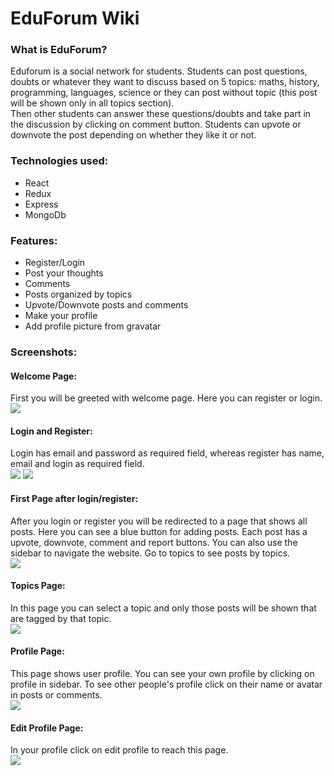 # EduForum Wiki

### What is EduForum?
Eduforum is a social network for students. Students can post questions, doubts or whatever they want to discuss based on 5 topics: maths, history, programming,
languages, science or they can post without topic (this post will be shown only
in all topics section).\
Then other students can answer these questions/doubts and take part in the discussion by clicking on comment button. Students can upvote or downvote the post depending on whether they like it or not.

### Technologies used:
- React
- Redux
- Express
- MongoDb

### Features:
- Register/Login
- Post your thoughts
- Comments
- Posts organized by topics
- Upvote/Downvote posts and comments
- Make your profile
- Add profile picture from gravatar

### Screenshots:
#### Welcome Page:
First you will be greeted with welcome page. Here you can register or login.\
![][1]

#### Login and Register:
Login has email and password as required field, whereas register has name, email
and login as required field.\
![][2]
![][3]

#### First Page after login/register:
After you login or register you will be redirected to a page that shows all posts.
Here you can see a blue button for adding posts. Each post has a upvote, downvote,
comment and report buttons. You can also use the sidebar to navigate the website.
Go to topics to see posts by topics.\
![][4]

#### Topics Page:
In this page you can select a topic and only those posts will be shown that are
tagged by that topic.\
![][5]

#### Profile Page:
This page shows user profile. You can see your own profile by clicking on
profile in sidebar. To see other people's profile click on their name or
avatar in posts or comments.\
![][6]

#### Edit Profile Page:
In your profile click on edit profile to reach this page.\
![][7]

[1]: client/src/components/static/landing.png
[2]: client/src/components/static/login.png
[3]: client/src/components/static/register.png
[4]: client/src/components/static/allposts.png
[5]: client/src/components/static/topics.png
[6]: client/src/components/static/profile.png
[7]: client/src/components/static/editprofile.png
